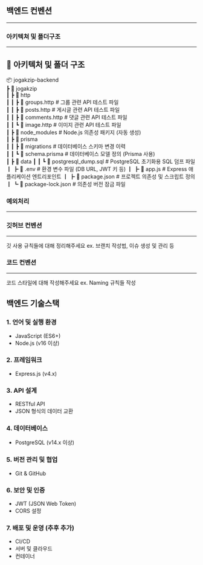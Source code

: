 ## 백엔드 컨벤션
---

### 아키텍쳐 및 폴더구조
---
## 📂 아키텍처 및 폴더 구조

📦 jogakzip-backend  
┣ 📂 jogakzip  
┃ ┣ 📂 http  
┃ ┃ ┣ 📄 groups.http # 그룹 관련 API 테스트 파일  
┃ ┃ ┣ 📄 posts.http # 게시글 관련 API 테스트 파일  
┃ ┃ ┣ 📄 comments.http # 댓글 관련 API 테스트 파일   
┃ ┃ ┗ 📄 image.http # 이미지 관련 API 테스트 파일  
┃ ┣ 📂 node_modules # Node.js 의존성 패키지 (자동 생성)  
┃ ┣ 📂 prisma  
┃ ┃ ┣ 📂 migrations # 데이터베이스 스키마 변경 이력  
┃ ┃ ┗ 📄 schema.prisma # 데이터베이스 모델 정의 (Prisma 사용)  
┃ ┣ 📂 data ┃ ┃ ┗ 📄 postgresql_dump.sql # PostgreSQL 초기화용 SQL 덤프 파일 ┃ ┣ 📄 .env # 환경 변수 파일 (DB URL, JWT 키 등) ┃ ┣ 📄 app.js # Express 애플리케이션 엔트리포인트 ┃ ┣ 📄 package.json # 프로젝트 의존성 및 스크립트 정의 ┃ ┗ 📄 package-lock.json # 의존성 버전 잠금 파일

### 예외처리
---



### 깃허브 컨벤션
---
깃 사용 규칙들에 대해 정리해주세요
ex. 브랜치 작성법, 이슈 생성 및 관리 등


### 코드 컨벤션
---
코드 스타일에 대해 작성해주세요
ex. Naming 규칙들 작성 

## 백엔드 기술스택
### 1. 언어 및 실행 환경
- JavaScript (ES6+)
- Node.js (v16 이상)

### 2. 프레임워크
- Express.js (v4.x)

### 3. API 설계
- RESTful API
- JSON 형식의 데이터 교환

### 4. 데이터베이스
- PostgreSQL (v14.x 이상)

### 5. 버전 관리 및 협업
- Git & GitHub

### 6. 보안 및 인증
- JWT (JSON Web Token)
- CORS 설정

### 7. 배포 및 운영 (추후 추가)
- CI/CD
- 서버 및 클라우드
- 컨테이너
